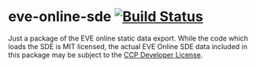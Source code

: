 # eve-online-sde [![Build Status](https://travis-ci.org/weswigham/eve-online-sde.svg?branch=master)](https://travis-ci.org/weswigham/eve-online-sde)
Just a package of the EVE online static data export. While the code which loads the SDE is MIT licensed, the actual EVE Online SDE data included in this package may be subject to the [CCP Developer License](https://developers.eveonline.com/resource/license-agreement).
